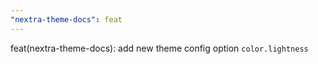 ```yaml
---
"nextra-theme-docs": feat
---
```


feat(nextra-theme-docs): add new theme config option `color.lightness`
